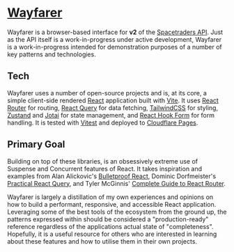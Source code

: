 # [Wayfarer](https://wayfarer.benweier.dev/)

Wayfarer is a browser-based interface for **v2** of the [Spacetraders API](https://spacetraders.stoplight.io/docs/spacetraders). Just as the API itself is a work-in-progress under active development, Wayfarer is a work-in-progress intended for demonstration purposes of a number of key patterns and technologies.

## Tech

Wayfarer uses a number of open-source projects and is, at its core, a simple client-side rendered [React](https://reactjs.org/) application built with [Vite](https://vitejs.dev/). It uses [React Router](https://reactrouter.com/) for routing, [React Query](https://tanstack.com/query) for data fetching, [TailwindCSS](https://tailwindcss.com/) for styling, [Zustand](https://docs.pmnd.rs/zustand) and [Jotai](https://jotai.org/) for state management, and [React Hook Form](https://react-hook-form.com/) for form handling. It is tested with [Vitest](https://vitest.dev/) and deployed to [Cloudflare Pages](https://pages.cloudflare.com/).

## Primary Goal

Building on top of these libraries, is an obsessively extreme use of Suspense and Concurrent features of React. It takes inspiration and examples from Alan Alickovic's [Bulletproof React](https://github.com/alan2207/bulletproof-react), Dominic Dorfmeister's [Practical React Query](https://tkdodo.eu/blog/practical-react-query), and Tyler McGinnis' [Complete Guide to React Router](https://ui.dev/react-router-tutorial).

Wayfarer is largely a distillation of my own experiences and opinions on how to build a performant, responsive, and accessible React application. Leveraging some of the best tools of the ecosystem from the ground up, the patterns expressed within should be considered a "production-ready" reference regardless of the applications actual state of "completeness". Hopefully, it is a useful resource for others who are interested in learning about these features and how to utilise them in their own projects.
